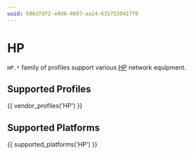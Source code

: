 ```yaml
---
uuid: b06d7df2-e4d8-4697-aa24-6317530417f0
---
```

# HP

`HP.*` family of profiles support various [HP](http://hp.com/)
network equipment.

## Supported Profiles

{{ vendor_profiles('HP') }}

## Supported Platforms

{{ supported_platforms('HP') }}
